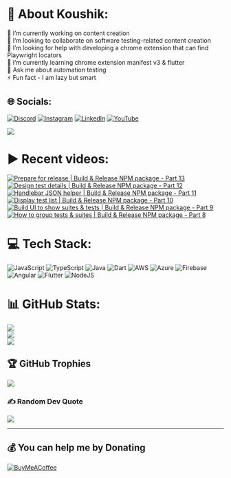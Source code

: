 # 💫 About Koushik:
🔭 I’m currently working on content creation<br>👯 I’m looking to collaborate on software testing-related content creation<br>🤝 I’m looking for help with developing a chrome extension that can find Playwright locators<br>🌱 I’m currently learning chrome extension manifest v3 & flutter<br>💬 Ask me about automation testing<br>⚡ Fun fact - I am lazy but smart


## 🌐 Socials:
[![Discord](https://img.shields.io/badge/Discord-%237289DA.svg?logo=discord&logoColor=white)](htttps://discord.gg/https://discord.gg/UunqzYFHPX) [![Instagram](https://img.shields.io/badge/Instagram-%23E4405F.svg?logo=Instagram&logoColor=white)](https://instagram.com/ortonikc) [![LinkedIn](https://img.shields.io/badge/LinkedIn-%230077B5.svg?logo=linkedin&logoColor=white)](https://linkedin.com/in/ortoni) [![YouTube](https://img.shields.io/badge/YouTube-%23FF0000.svg?logo=YouTube&logoColor=white)](https://youtube.com/@letcode) 

[![](https://visitcount.itsvg.in/api?id=ortonikc&icon=6&color=0)](https://visitcount.itsvg.in)
# ▶️ Recent videos:
<!-- BEGIN YOUTUBE-CARDS -->
[![Prepare for release | Build & Release NPM package - Part 13](https://ytcards.demolab.com/?id=MzRDXgdF_go&title=Prepare+for+release+%7C+Build+%26+Release+NPM+package+-+Part+13&lang=en&timestamp=1726164648&background_color=%230d1117&title_color=%23ffffff&stats_color=%23dedede&max_title_lines=1&width=250&border_radius=5 "Prepare for release | Build & Release NPM package - Part 13")](https://www.youtube.com/watch?v=MzRDXgdF_go)
[![Design test details | Build & Release NPM package - Part 12](https://ytcards.demolab.com/?id=ucKHIRtMT-Q&title=Design+test+details+%7C+Build+%26+Release+NPM+package+-+Part+12&lang=en&timestamp=1726112704&background_color=%230d1117&title_color=%23ffffff&stats_color=%23dedede&max_title_lines=1&width=250&border_radius=5 "Design test details | Build & Release NPM package - Part 12")](https://www.youtube.com/watch?v=ucKHIRtMT-Q)
[![Handlebar JSON helper | Build & Release NPM package - Part 11](https://ytcards.demolab.com/?id=LAwW3xM4ywc&title=Handlebar+JSON+helper+%7C+Build+%26+Release+NPM+package+-+Part+11&lang=en&timestamp=1726034518&background_color=%230d1117&title_color=%23ffffff&stats_color=%23dedede&max_title_lines=1&width=250&border_radius=5 "Handlebar JSON helper | Build & Release NPM package - Part 11")](https://www.youtube.com/watch?v=LAwW3xM4ywc)
[![Display test list  | Build & Release NPM package - Part 10](https://ytcards.demolab.com/?id=qDrNqvq8QEg&title=Display+test+list++%7C+Build+%26+Release+NPM+package+-+Part+10&lang=en&timestamp=1725958209&background_color=%230d1117&title_color=%23ffffff&stats_color=%23dedede&max_title_lines=1&width=250&border_radius=5 "Display test list  | Build & Release NPM package - Part 10")](https://www.youtube.com/watch?v=qDrNqvq8QEg)
[![Build UI to show suites & tests | Build & Release NPM package - Part 9](https://ytcards.demolab.com/?id=2Swiur4v_5w&title=Build+UI+to+show+suites+%26+tests+%7C+Build+%26+Release+NPM+package+-+Part+9&lang=en&timestamp=1725439090&background_color=%230d1117&title_color=%23ffffff&stats_color=%23dedede&max_title_lines=1&width=250&border_radius=5 "Build UI to show suites & tests | Build & Release NPM package - Part 9")](https://www.youtube.com/watch?v=2Swiur4v_5w)
[![How to group tests & suites | Build & Release NPM package - Part 8](https://ytcards.demolab.com/?id=faNhYdbsxGA&title=How+to+group+tests+%26+suites+%7C+Build+%26+Release+NPM+package+-+Part+8&lang=en&timestamp=1725423663&background_color=%230d1117&title_color=%23ffffff&stats_color=%23dedede&max_title_lines=1&width=250&border_radius=5 "How to group tests & suites | Build & Release NPM package - Part 8")](https://www.youtube.com/watch?v=faNhYdbsxGA)
<!-- END YOUTUBE-CARDS -->
# 💻 Tech Stack:
![JavaScript](https://img.shields.io/badge/javascript-%23323330.svg?style=for-the-badge&logo=javascript&logoColor=%23F7DF1E) ![TypeScript](https://img.shields.io/badge/typescript-%23007ACC.svg?style=for-the-badge&logo=typescript&logoColor=white) ![Java](https://img.shields.io/badge/java-%23ED8B00.svg?style=for-the-badge&logo=java&logoColor=white) ![Dart](https://img.shields.io/badge/dart-%230175C2.svg?style=for-the-badge&logo=dart&logoColor=white) ![AWS](https://img.shields.io/badge/AWS-%23FF9900.svg?style=for-the-badge&logo=amazon-aws&logoColor=white) ![Azure](https://img.shields.io/badge/azure-%230072C6.svg?style=for-the-badge&logo=azure-devops&logoColor=white) ![Firebase](https://img.shields.io/badge/firebase-%23039BE5.svg?style=for-the-badge&logo=firebase) ![Angular](https://img.shields.io/badge/angular-%23DD0031.svg?style=for-the-badge&logo=angular&logoColor=white) ![Flutter](https://img.shields.io/badge/Flutter-%2302569B.svg?style=for-the-badge&logo=Flutter&logoColor=white) ![NodeJS](https://img.shields.io/badge/node.js-6DA55F?style=for-the-badge&logo=node.js&logoColor=white)
# 📊 GitHub Stats:
![](https://github-readme-stats.vercel.app/api?username=ortonikc&theme=radical&hide_border=true&include_all_commits=true&count_private=true)<br/>
![](https://github-readme-streak-stats.herokuapp.com/?user=ortonikc&theme=radical&hide_border=true)<br/>
![](https://github-readme-stats.vercel.app/api/top-langs/?username=ortonikc&theme=radical&hide_border=true&include_all_commits=true&count_private=true&layout=compact)

## 🏆 GitHub Trophies
![](https://github-profile-trophy.vercel.app/?username=ortonikc&theme=discord&no-frame=false&no-bg=true&margin-w=4)

### ✍️ Random Dev Quote
![](https://quotes-github-readme.vercel.app/api?type=horizontal&theme=radical)

---
  ## 💰 You can help me by Donating
  [![BuyMeACoffee](https://img.shields.io/badge/Buy%20Me%20a%20Coffee-ffdd00?style=for-the-badge&logo=buy-me-a-coffee&logoColor=black)](https://buymeacoffee.com/letcode) 

  
<!-- Proudly created with GPRM ( https://gprm.itsvg.in ) -->
